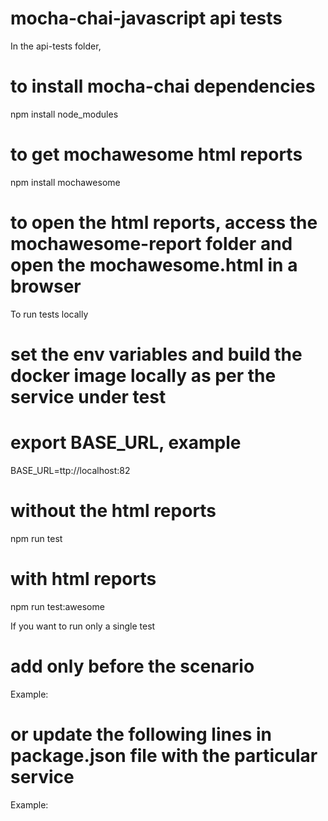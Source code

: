 # mocha-chai-javascript api tests

In the api-tests folder,

# to install mocha-chai dependencies
npm install node_modules
# to get mochawesome html reports
npm install mochawesome

# to open the html reports, access the mochawesome-report folder and open the mochawesome.html in a browser


To run tests locally

# set the env variables and build the docker image locally as per the service under test
# export BASE_URL, example
BASE_URL=ttp://localhost:82

# without the html reports
npm run test 

# with html reports
npm run test:awesome

If you want to run only a single test

# add only before the scenario
Example: 
<!-- it.only('User is able to view the created roles', async () => {
        const response = await baseRequest.get('/roles?page=0&size=2');
        expect(response.status).to.equal(HttpStatus.OK)
        expect(response.text).to.contain("id");
    }); -->

# or update the following lines in package.json file with the particular service
Example:
<!-- line 7 with "test:awesome": "mocha specs/*/roleservice.js --reporter mochawesome || true", 
line 9 with "test": "mocha specs/*/roleservice.js", -->
